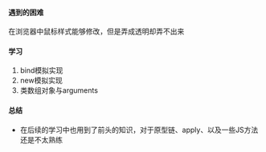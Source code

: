 #### 遇到的困难

在浏览器中鼠标样式能够修改，但是弄成透明却弄不出来

#### 学习

1. bind模拟实现
2. new模拟实现
3. 类数组对象与arguments

#### 总结

- 在后续的学习中也用到了前头的知识，对于原型链、apply、以及一些JS方法还是不太熟练